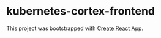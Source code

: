 # kubernetes-cortex-frontend
This project was bootstrapped with [Create React App](https://github.com/facebookincubator/create-react-app).


